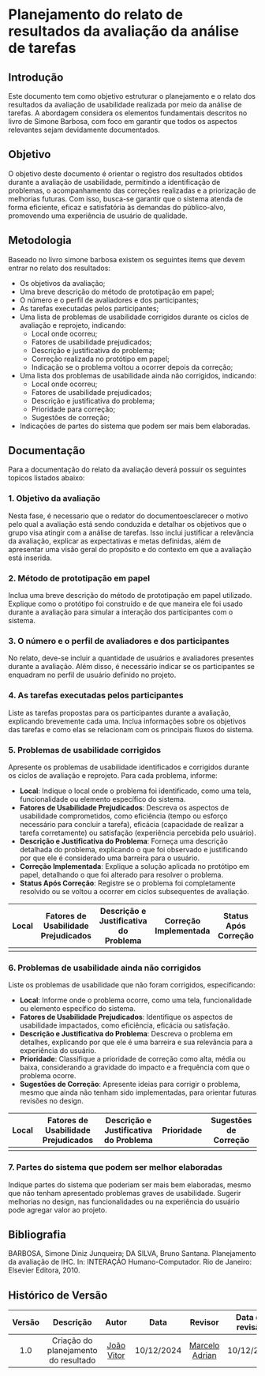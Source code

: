 # Planejamento do relato de resultados da avaliação da análise de tarefas

## Introdução

Este documento tem como objetivo estruturar o planejamento e o relato dos resultados da avaliação de usabilidade realizada por meio da análise de tarefas. A abordagem considera os elementos fundamentais descritos no livro de Simone Barbosa, com foco em garantir que todos os aspectos relevantes sejam devidamente documentados.

## Objetivo

O objetivo deste documento é orientar o registro dos resultados obtidos durante a avaliação de usabilidade, permitindo a identificação de problemas, o acompanhamento das correções realizadas e a priorização de melhorias futuras. Com isso, busca-se garantir que o sistema atenda de forma eficiente, eficaz e satisfatória às demandas do público-alvo, promovendo uma experiência de usuário de qualidade.


## Metodologia

Baseado no livro simone barbosa existem os seguintes items que devem entrar no relato dos resultados:

- Os objetivos da avaliação;
- Uma breve descrição do método de prototipação em papel;
- O número e o perfil de avaliadores e dos participantes;
- As tarefas executadas pelos participantes;
- Uma lista de problemas de usabilidade corrigidos durante os ciclos de avaliação e reprojeto, indicando:
    - Local onde ocorreu;
    - Fatores de usabilidade prejudicados;
    - Descrição e justificativa do problema;
    - Correção realizada no protótipo em papel;
    - Indicação se o problema voltou a ocorrer depois da correção;
- Uma lista dos problemas de usabilidade ainda não corrigidos, indicando:
    - Local onde ocorreu;
    - Fatores de usabilidade prejudicados;
    - Descrição e justificativa do problema;
    - Prioridade para correção;
    - Sugestões de correção;
- Indicações de partes do sistema que podem ser mais bem elaboradas.

## Documentação

Para a documentação do relato da avaliação deverá possuir os seguintes topicos listados abaixo:

### 1. Objetivo da avaliação

Nesta fase, é necessario que o redator do documentoesclarecer o motivo pelo qual a avaliação está sendo conduzida e detalhar os objetivos que o grupo visa atingir com a análise de tarefas. Isso inclui justificar a relevância da avaliação, explicar as expectativas e metas definidas, além de apresentar uma visão geral do propósito e do contexto em que a avaliação está inserida.

### 2. Método de prototipação em papel

Inclua uma breve descrição do método de prototipação em papel utilizado. Explique como o protótipo foi construído e de que maneira ele foi usado durante a avaliação para simular a interação dos participantes com o sistema.

### 3. O número e o perfil de avaliadores e dos participantes

No relato, deve-se incluir a quantidade de usuários e avaliadores presentes durante a avaliação. Além disso, é necessário indicar se os participantes se enquadram no perfil de usuário definido no projeto.

### 4. As tarefas executadas pelos participantes

Liste as tarefas propostas para os participantes durante a avaliação, explicando brevemente cada uma. Inclua informações sobre os objetivos das tarefas e como elas se relacionam com os principais fluxos do sistema.

### 5. Problemas de usabilidade corrigidos

Apresente os problemas de usabilidade identificados e corrigidos durante os ciclos de avaliação e reprojeto. Para cada problema, informe:

- **Local**: Indique o local onde o problema foi identificado, como uma tela, funcionalidade ou elemento específico do sistema.
- **Fatores de Usabilidade Prejudicados**: Descreva os aspectos de usabilidade comprometidos, como eficiência (tempo ou esforço necessário para concluir a tarefa), eficácia (capacidade de realizar a tarefa corretamente) ou satisfação (experiência percebida pelo usuário).
- **Descrição e Justificativa do Problema**: Forneça uma descrição detalhada do problema, explicando o que foi observado e justificando por que ele é considerado uma barreira para o usuário.
- **Correção Implementada**: Explique a solução aplicada no protótipo em papel, detalhando o que foi alterado para resolver o problema.
- **Status Após Correção**: Registre se o problema foi completamente resolvido ou se voltou a ocorrer em ciclos subsequentes de avaliação.

| **Local**                     | **Fatores de Usabilidade Prejudicados** | **Descrição e Justificativa do Problema**                      | **Correção Implementada**                       | **Status Após Correção** |
|-------------------------------|------------------------------------------|----------------------------------------------------------------|------------------------------------------------|--------------------------|
| | | | | |

### 6. Problemas de usabilidade ainda não corrigidos

Liste os problemas de usabilidade que não foram corrigidos, especificando:

- **Local**: Informe onde o problema ocorre, como uma tela, funcionalidade ou elemento específico do sistema.
- **Fatores de Usabilidade Prejudicados**: Identifique os aspectos de usabilidade impactados, como eficiência, eficácia ou satisfação.
- **Descrição e Justificativa do Problema**: Descreva o problema em detalhes, explicando por que ele é uma barreira e sua relevância para a experiência do usuário.
- **Prioridade**: Classifique a prioridade de correção como alta, média ou baixa, considerando a gravidade do impacto e a frequência com que o problema ocorre.
- **Sugestões de Correção**: Apresente ideias para corrigir o problema, mesmo que ainda não tenham sido implementadas, para orientar futuras revisões no design.

| **Local**                     | **Fatores de Usabilidade Prejudicados** | **Descrição e Justificativa do Problema**                      | **Prioridade**                       | **Sugestões de Correção** |
|-------------------------------|------------------------------------------|----------------------------------------------------------------|------------------------------------------------|--------------------------|
| | | | | |

### 7. Partes do sistema que podem ser melhor elaboradas

Indique partes do sistema que poderiam ser mais bem elaboradas, mesmo que não tenham apresentado problemas graves de usabilidade. Sugerir melhorias no design, nas funcionalidades ou na experiência do usuário pode agregar valor ao projeto.

## Bibliografia

BARBOSA, Simone Diniz Junqueira; DA SILVA, Bruno Santana. Planejamento da avaliação de IHC. In: INTERAÇÃO Humano-Computador. Rio de Janeiro: Elsevier Editora, 2010.

## Histórico de Versão

| Versão |               Descrição                |   Autor    |    Data    |    Revisor     | Data de revisão |
| :----: | :------------------------------------: | :--------: | :--------: | :------------: | :-------------: |
|  1.0   | Criação do planejamento do resultado | [João Vitor](https://github.com/Jauzimm) | 10/12/2024 | [Marcelo Adrian](https://github.com/Marcelo-Adrian) | 10/12/2024 |